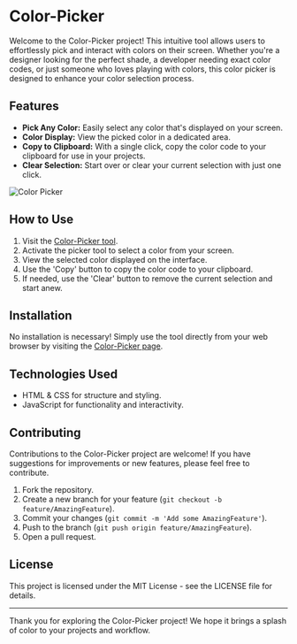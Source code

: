 # Color-Picker

Welcome to the Color-Picker project! This intuitive tool allows users to effortlessly pick and interact with colors on their screen. Whether you're a designer looking for the perfect shade, a developer needing exact color codes, or just someone who loves playing with colors, this color picker is designed to enhance your color selection process.

## Features

- **Pick Any Color:** Easily select any color that's displayed on your screen.
- **Color Display:** View the picked color in a dedicated area.
- **Copy to Clipboard:** With a single click, copy the color code to your clipboard for use in your projects.
- **Clear Selection:** Start over or clear your current selection with just one click.

![Color Picker](https://upload.wikimedia.org/wikipedia/commons/c/c5/Colorwheel.svg)

## How to Use

1. Visit the [Color-Picker tool](https://ahmad2shadab.github.io/Color-Picker/).
2. Activate the picker tool to select a color from your screen.
3. View the selected color displayed on the interface.
4. Use the 'Copy' button to copy the color code to your clipboard.
5. If needed, use the 'Clear' button to remove the current selection and start anew.

## Installation

No installation is necessary! Simply use the tool directly from your web browser by visiting the [Color-Picker page](https://ahmad2shadab.github.io/Color-Picker/).

## Technologies Used

- HTML & CSS for structure and styling.
- JavaScript for functionality and interactivity.

## Contributing

Contributions to the Color-Picker project are welcome! If you have suggestions for improvements or new features, please feel free to contribute.

1. Fork the repository.
2. Create a new branch for your feature (`git checkout -b feature/AmazingFeature`).
3. Commit your changes (`git commit -m 'Add some AmazingFeature'`).
4. Push to the branch (`git push origin feature/AmazingFeature`).
5. Open a pull request.

## License

This project is licensed under the MIT License - see the LICENSE file for details.

---

Thank you for exploring the Color-Picker project! We hope it brings a splash of color to your projects and workflow.
<!-- New version here! -->
